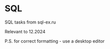 # SQL
SQL tasks from sql-ex.ru

Relevant to 12.2024

P.S. for correct formatting - use a desktop editor